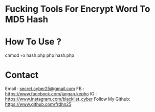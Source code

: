 # Fucking Tools For Encrypt Word To MD5 Hash

# How To Use ?
chmod +x hash.php 
php hash.php

# Contact

Email : secret.cyber25@gmail.com
FB : https://www.facebook.com/jangan.kepho 
IG : https://www.instagram.com/blacklist_cyber 
Follow My Github: https://www.github.com/frdhn25  
